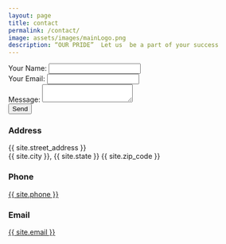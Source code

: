 ```yaml
---
layout: page
title: contact
permalink: /contact/
image: assets/images/mainLogo.png
description: “OUR PRIDE”  Let us  be a part of your success
---
```


<!-- <div id="footer" action="https://formspree.io/{{ site.email }}" method="POST"> -->
<div id="footer">
	<section>
		<form name="contact" action="thank-you" netlify>
		<div class="field">
		    <label>Your Name: <input type="text" name="name"></label>   
		</div>
		<div class="field">
		    <label>Your Email: <input type="email" name="email"></label>
		</div>
		<div class="field">
		    <label>Message: <textarea name="message"></textarea></label>
		</div>
		<div class="field">
		    <button type="submit">Send</button>
		</div>
		</form>
		<!-- <form method="post" action="#">
			<div class="field">
				<label for="name">Name</label>
				<input type="text" name="name" id="name" />
			</div>
		<div class="field">
			<label for="email">Email</label>
			<input type="text" name="_replyto" id="email" />
		</div>
		<div class="field">
			<label for="message">Message</label>
			<textarea name="message" id="message" rows="3"></textarea>
		</div>
		<ul class="actions">
			<li><input type="submit" value="Send Message" /></li>
		</ul>
		</form> -->
	</section>
	
<section class="split contact">
	
<section class="alt">
	<h3>Address</h3>
	<p>{{ site.street_address }}<br />
    {{ site.city }}, {{ site.state }} {{ site.zip_code }}</p>
</section>

<section>
	<h3>Phone</h3>
	<p><a href="#">{{ site.phone }}</a></p>
</section>

<section>
	<h3>Email</h3>
	<p><a href="#">{{ site.email }}</a></p>
	
</section>

<section>
	<p style="font-size: 28pt; text-align: center; vertical-align: middle; align-self: center;">
	<a href="http://www.facebook.com/{{ site.facebook }}/"><i class="fa fa-facebook-official" aria-hidden="true"></i></a>
	<a href="https://www.instagram.com/{{ site.instagram }}/"><i class="fa fa-instagram" aria-hidden="true"></i></a>
	<a href="https://twitter.com/{{ site.twitter }}/"><i class="fa fa-twitter" aria-hidden="true"></i></a>
	</p>
</section>